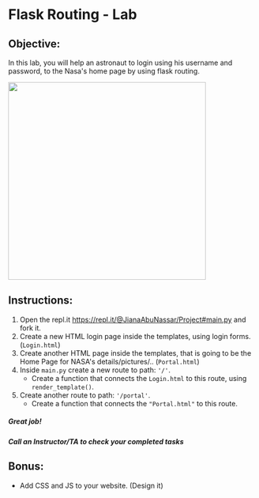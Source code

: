 # Flask Routing - Lab

## Objective: 
In this lab, you will help an astronaut to login using his username and password, to the Nasa's home page by using flask routing.





<img src="https://images.squarespace-cdn.com/content/v1/5e9e38f5c9e985731e19ab35/1593451881310-MJ08GKOON8CU2D66D0WP/ke17ZwdGBToddI8pDm48kFTEgwhRQcX9r3XtU0e50sUUqsxRUqqbr1mOJYKfIPR7LoDQ9mXPOjoJoqy81S2I8N_N4V1vUb5AoIIIbLZhVYxCRW4BPu10St3TBAUQYVKcW7uEhC96WQdj-SwE5EpM0lAopPba9ZX3O0oeNTVSRxdHAmtcci_6bmVLoSDQq_pb/lunarloographic2.jpeg" width="400">





## Instructions:
1. Open the repl.it https://repl.it/@JianaAbuNassar/Project#main.py and fork it.
2. Create a new HTML login page inside the templates, using login forms. (`Login.html`)
3. Create another HTML page inside the templates, that is going to be the Home Page for NASA's details/pictures/.. (`Portal.html`)
4. Inside `main.py` create a new route to path: `'/'`. 
   - Create a function that connects the `Login.html` to this route, using `render_template()`.
5. Create another route to path: `'/portal'`. 
   - Create a function that connects the `"Portal.html"` to this route.






##### Great job!
##### Call an Instructor/TA to check your completed tasks
 
 


## Bonus:
   - Add CSS and JS to your website. (Design it)

